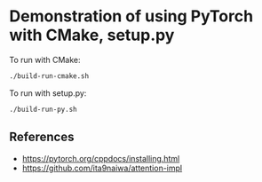 Demonstration of using PyTorch with CMake, setup.py
=========================================

To run with CMake:
```bash
./build-run-cmake.sh
```

To run with setup.py:
```bash
./build-run-py.sh
```

## References
- <https://pytorch.org/cppdocs/installing.html>
- <https://github.com/ita9naiwa/attention-impl>
